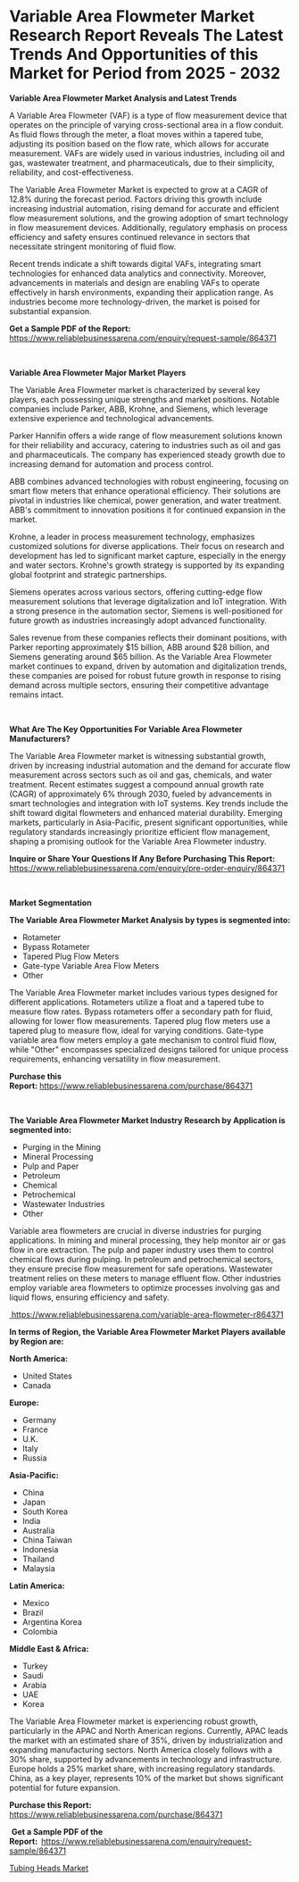 <p><h1>Variable Area Flowmeter Market Research Report Reveals The Latest Trends And Opportunities of this Market for Period from 2025 - 2032</h1></p><p><strong>Variable Area Flowmeter Market Analysis and Latest Trends</strong></p>
<p><p>A Variable Area Flowmeter (VAF) is a type of flow measurement device that operates on the principle of varying cross-sectional area in a flow conduit. As fluid flows through the meter, a float moves within a tapered tube, adjusting its position based on the flow rate, which allows for accurate measurement. VAFs are widely used in various industries, including oil and gas, wastewater treatment, and pharmaceuticals, due to their simplicity, reliability, and cost-effectiveness.</p><p>The Variable Area Flowmeter Market is expected to grow at a CAGR of 12.8% during the forecast period. Factors driving this growth include increasing industrial automation, rising demand for accurate and efficient flow measurement solutions, and the growing adoption of smart technology in flow measurement devices. Additionally, regulatory emphasis on process efficiency and safety ensures continued relevance in sectors that necessitate stringent monitoring of fluid flow.</p><p>Recent trends indicate a shift towards digital VAFs, integrating smart technologies for enhanced data analytics and connectivity. Moreover, advancements in materials and design are enabling VAFs to operate effectively in harsh environments, expanding their application range. As industries become more technology-driven, the market is poised for substantial expansion.</p></p>
<p><strong>Get a Sample PDF of the Report:&nbsp;</strong> <a href="https://www.reliablebusinessarena.com/enquiry/request-sample/864371?utm_campaign=2530&utm_medium=2&utm_source=Github&utm_content=ia&utm_term=10042025&utm_id=variable-area-flowmeter">https://www.reliablebusinessarena.com/enquiry/request-sample/864371</a></p>
<p>&nbsp;</p>
<p><strong>Variable Area Flowmeter Major Market Players</strong></p>
<p><p>The Variable Area Flowmeter market is characterized by several key players, each possessing unique strengths and market positions. Notable companies include Parker, ABB, Krohne, and Siemens, which leverage extensive experience and technological advancements.</p><p>Parker Hannifin offers a wide range of flow measurement solutions known for their reliability and accuracy, catering to industries such as oil and gas and pharmaceuticals. The company has experienced steady growth due to increasing demand for automation and process control.</p><p>ABB combines advanced technologies with robust engineering, focusing on smart flow meters that enhance operational efficiency. Their solutions are pivotal in industries like chemical, power generation, and water treatment. ABB's commitment to innovation positions it for continued expansion in the market.</p><p>Krohne, a leader in process measurement technology, emphasizes customized solutions for diverse applications. Their focus on research and development has led to significant market capture, especially in the energy and water sectors. Krohne's growth strategy is supported by its expanding global footprint and strategic partnerships.</p><p>Siemens operates across various sectors, offering cutting-edge flow measurement solutions that leverage digitalization and IoT integration. With a strong presence in the automation sector, Siemens is well-positioned for future growth as industries increasingly adopt advanced functionality.</p><p>Sales revenue from these companies reflects their dominant positions, with Parker reporting approximately $15 billion, ABB around $28 billion, and Siemens generating around $65 billion. As the Variable Area Flowmeter market continues to expand, driven by automation and digitalization trends, these companies are poised for robust future growth in response to rising demand across multiple sectors, ensuring their competitive advantage remains intact.</p></p>
<p>&nbsp;</p>
<p><strong>What Are The Key Opportunities For Variable Area Flowmeter Manufacturers?</strong></p>
<p><p>The Variable Area Flowmeter market is witnessing substantial growth, driven by increasing industrial automation and the demand for accurate flow measurement across sectors such as oil and gas, chemicals, and water treatment. Recent estimates suggest a compound annual growth rate (CAGR) of approximately 6% through 2030, fueled by advancements in smart technologies and integration with IoT systems. Key trends include the shift toward digital flowmeters and enhanced material durability. Emerging markets, particularly in Asia-Pacific, present significant opportunities, while regulatory standards increasingly prioritize efficient flow management, shaping a promising outlook for the Variable Area Flowmeter industry.</p></p>
<p><strong>Inquire or Share Your Questions If Any Before Purchasing This Report:</strong> <a href="https://www.reliablebusinessarena.com/enquiry/pre-order-enquiry/864371?utm_campaign=2530&utm_medium=2&utm_source=Github&utm_content=ia&utm_term=10042025&utm_id=variable-area-flowmeter">https://www.reliablebusinessarena.com/enquiry/pre-order-enquiry/864371</a></p>
<p>&nbsp;</p>
<p><strong>Market Segmentation</strong></p>
<p><strong>The Variable Area Flowmeter Market Analysis by types is segmented into:</strong></p>
<p><ul><li>Rotameter</li><li>Bypass Rotameter</li><li>Tapered Plug Flow Meters</li><li>Gate-type Variable Area Flow Meters</li><li>Other</li></ul></p>
<p><p>The Variable Area Flowmeter market includes various types designed for different applications. Rotameters utilize a float and a tapered tube to measure flow rates. Bypass rotameters offer a secondary path for fluid, allowing for lower flow measurements. Tapered plug flow meters use a tapered plug to measure flow, ideal for varying conditions. Gate-type variable area flow meters employ a gate mechanism to control fluid flow, while "Other" encompasses specialized designs tailored for unique process requirements, enhancing versatility in flow measurement.</p></p>
<p><strong>Purchase this Report:&nbsp;</strong><a href="https://www.reliablebusinessarena.com/purchase/864371?utm_campaign=2530&utm_medium=2&utm_source=Github&utm_content=ia&utm_term=10042025&utm_id=variable-area-flowmeter">https://www.reliablebusinessarena.com/purchase/864371</a></p>
<p>&nbsp;</p>
<p><strong>The Variable Area Flowmeter Market Industry Research by Application is segmented into:</strong></p>
<p><ul><li>Purging in the Mining</li><li>Mineral Processing</li><li>Pulp and Paper</li><li>Petroleum</li><li>Chemical</li><li>Petrochemical</li><li>Wastewater Industries</li><li>Other</li></ul></p>
<p><p>Variable area flowmeters are crucial in diverse industries for purging applications. In mining and mineral processing, they help monitor air or gas flow in ore extraction. The pulp and paper industry uses them to control chemical flows during pulping. In petroleum and petrochemical sectors, they ensure precise flow measurement for safe operations. Wastewater treatment relies on these meters to manage effluent flow. Other industries employ variable area flowmeters to optimize processes involving gas and liquid flows, ensuring efficiency and safety.</p></p>
<p><a href="https://www.reliablebusinessarena.com/variable-area-flowmeter-r864371?utm_campaign=2530&utm_medium=2&utm_source=Github&utm_content=ia&utm_term=10042025&utm_id=variable-area-flowmeter">&nbsp;https://www.reliablebusinessarena.com/variable-area-flowmeter-r864371</a></p>
<p><strong>In terms of Region, the Variable Area Flowmeter Market Players available by Region are:</strong></p>
<p>
    <p> <strong> North America: </strong>
        <ul>
            <li>United States</li>
            <li>Canada</li>
        </ul>
        </p> 
    <p> <strong> Europe: </strong>
        <ul>
            <li>Germany</li>
            <li>France</li>
            <li>U.K.</li>
            <li>Italy</li>
            <li>Russia</li>
        </ul>
        </p> 
    <p> <strong> Asia-Pacific: </strong>
        <ul>
            <li>China</li>
            <li>Japan</li>
            <li>South Korea</li>
            <li>India</li>
            <li>Australia</li>
            <li>China Taiwan</li>
            <li>Indonesia</li>
            <li>Thailand</li>
            <li>Malaysia</li>
        </ul>
        </p> 
    <p> <strong> Latin America: </strong>
        <ul>
            <li>Mexico</li>
            <li>Brazil</li>
            <li>Argentina Korea</li>
            <li>Colombia</li>
        </ul>
        </p> 
    <p> <strong> Middle East & Africa: </strong>
        <ul>
            <li>Turkey</li>
            <li>Saudi</li>
            <li>Arabia</li>
            <li>UAE</li>
            <li>Korea</li>
        </ul>
    </p>
    </p>
<p><p>The Variable Area Flowmeter market is experiencing robust growth, particularly in the APAC and North American regions. Currently, APAC leads the market with an estimated share of 35%, driven by industrialization and expanding manufacturing sectors. North America closely follows with a 30% share, supported by advancements in technology and infrastructure. Europe holds a 25% market share, with increasing regulatory standards. China, as a key player, represents 10% of the market but shows significant potential for future expansion.</p></p>
<p><strong>Purchase this Report: </strong><a href="https://www.reliablebusinessarena.com/purchase/864371?utm_campaign=2530&utm_medium=2&utm_source=Github&utm_content=ia&utm_term=10042025&utm_id=variable-area-flowmeter">https://www.reliablebusinessarena.com/purchase/864371</a></p>
<p>&nbsp;<strong>Get a Sample PDF of the Report:&nbsp;&nbsp;</strong><a href="https://www.reliablebusinessarena.com/enquiry/request-sample/864371?utm_campaign=2530&utm_medium=2&utm_source=Github&utm_content=ia&utm_term=10042025&utm_id=variable-area-flowmeter">https://www.reliablebusinessarena.com/enquiry/request-sample/864371</a></p>
<p><strong></strong></p>
<p><p><a href="https://github.com/AKSHATREPORTPRIME/Market-Research-Report-List-7/blob/main/tubing-heads-market.md?utm_campaign=2530&utm_medium=2&utm_source=Github&utm_content=ia&utm_term=10042025&utm_id=variable-area-flowmeter">Tubing Heads Market</a></p></p>